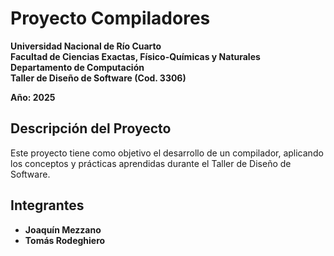 # Proyecto Compiladores

**Universidad Nacional de Río Cuarto**  
**Facultad de Ciencias Exactas, Físico-Químicas y Naturales**  
**Departamento de Computación**  
**Taller de Diseño de Software (Cod. 3306)**

**Año: 2025**

## Descripción del Proyecto

Este proyecto tiene como objetivo el desarrollo de un compilador, aplicando los conceptos y prácticas aprendidas durante el Taller de Diseño de Software.

## Integrantes

- **Joaquín Mezzano**
- **Tomás Rodeghiero**
